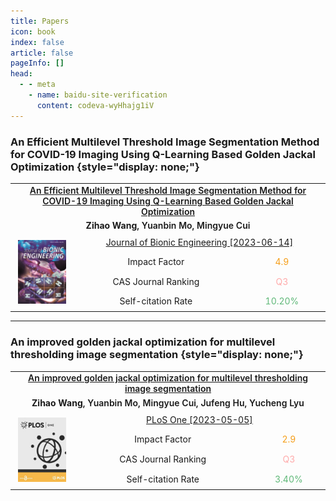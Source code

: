 ```yaml
---
title: Papers
icon: book
index: false
article: false
pageInfo: []
head:
  - - meta
    - name: baidu-site-verification
      content: codeva-wyHhajg1iV
---
```



### An Efficient Multilevel Threshold Image Segmentation Method for COVID-19 Imaging Using Q-Learning Based Golden Jackal Optimization {style="display: none;"}

<table style="position: relative; height: 100%; width: 100%; text-align: center;">
  <tr>
    <td colspan="3" style="position: relative; font-weight: 600;"><a href="https://doi.org/10.1007/s42235-023-00391-5">An Efficient Multilevel Threshold Image Segmentation Method for COVID-19 Imaging Using Q-Learning Based Golden Jackal Optimization</a></td>
  </tr>
  <tr>
    <td colspan="3" style="position: relative; font-weight: 600;"><a><strong>Zihao Wang</strong></a>, Yuanbin Mo, Mingyue Cui</td>
  </tr>
  <tr style="position: relative;">
    <td rowspan="4" style="position: relative; width: 20%; padding: 12px;">
    <span style="display: flex; align-items: center;">
      <img style="position: relative; width: 100%;" src="../../papers/assets/images/Journal_of_Bionic_Engineering.jpg" />
    </span>
    </td>
    <td colspan="2"><a href="https://link.springer.com/journal/42235">Journal of Bionic Engineering [2023-06-14]</a></td>
  </tr>
  <tr>
    <td>Impact Factor</td>
    <td><span style="color: #f59e19">4.9</span></td>
  </tr>
  <tr>
    <td>CAS Journal Ranking</td>
    <td><span style="color: #ffaaaa">Q3</span></td>
  </tr>
  <tr>
    <td>Self-citation Rate</td>
    <td><span style="color: #5fb878">10.20%</span></td>
  </tr>
</table>

---

### An improved golden jackal optimization for multilevel thresholding image segmentation {style="display: none;"}

<table style="position: relative; height: 100%; width: 100%; text-align: center;">
  <tr>
    <td colspan="3" style="position: relative; font-weight: 600;"><a href="https://doi.org/10.1371/journal.pone.0285211">An improved golden jackal optimization for multilevel thresholding image segmentation</a></td>
  </tr>
  <tr>
    <td colspan="3" style="position: relative; font-weight: 600;"><a><strong>Zihao Wang</strong></a>, Yuanbin Mo, Mingyue Cui, Jufeng Hu, Yucheng Lyu</td>
  </tr>
  <tr style="position: relative;">
    <td rowspan="4" style="position: relative; width: 20%; padding: 12px;">
    <span style="display: flex; align-items: center;">
      <img style="position: relative; width: 100%;" src="../../papers/assets/images/PLoS_One.jpg" />
    </span>
    </td>
    <td colspan="2"><a href="https://journals.plos.org/plosone/">PLoS One [2023-05-05]</a></td>
  </tr>
  <tr>
    <td>Impact Factor</td>
    <td><span style="color: #f59e19">2.9</span></td>
  </tr>
  <tr>
    <td>CAS Journal Ranking</td>
    <td><span style="color: #ffaaaa">Q3</span></td>
  </tr>
  <tr>
    <td>Self-citation Rate</td>
    <td><span style="color: #5fb878">3.40%</span></td>
  </tr>
</table>
